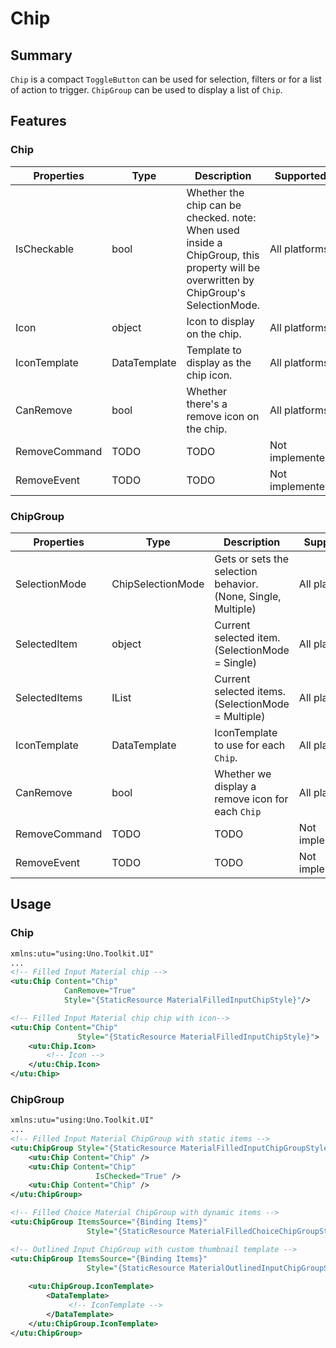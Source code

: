 # Chip

## Summary

`Chip` is a compact `ToggleButton` can be used for selection, filters or for a list of action to trigger. `ChipGroup` can be used to display a list of `Chip`. 

## Features

### Chip

| Properties         | Type         | Description                                                | Supported       |
|--------------------|--------------|------------------------------------------------------------|-----------------|
| IsCheckable        | bool         | Whether the chip can be checked. note: When used inside a ChipGroup, this property will be overwritten by ChipGroup's SelectionMode. | All platforms   |
| Icon          | object       | Icon to display on the chip.                          | All platforms   |
| IconTemplate  | DataTemplate | Template to display as the chip icon.                 | All platforms   |
| CanRemove          | bool         | Whether there's a remove icon on the chip.                 | All platforms   |
| RemoveCommand      | TODO         | TODO                                                       | Not implemented |
| RemoveEvent        | TODO         | TODO                                                       | Not implemented |

### ChipGroup

| Properties         | Type              | Description                                                   | Supported       |
|--------------------|-------------------|---------------------------------------------------------------|-----------------|
| SelectionMode      | ChipSelectionMode | Gets or sets the selection behavior. (None, Single, Multiple) | All platforms   |
| SelectedItem       | object            | Current selected item. (SelectionMode = Single)               | All platforms   |
| SelectedItems      | IList             | Current selected items. (SelectionMode = Multiple)            | All platforms   |
| IconTemplate  | DataTemplate      | IconTemplate to use for each `Chip`.                     | All platforms   |
| CanRemove          | bool              | Whether we display a remove icon for each `Chip`              | All platforms   |
| RemoveCommand      | TODO              | TODO                                                          | Not implemented |
| RemoveEvent        | TODO              | TODO                                                          | Not implemented |

## Usage

### Chip

```xml
xmlns:utu="using:Uno.Toolkit.UI"
...
<!-- Filled Input Material chip -->
<utu:Chip Content="Chip"
            CanRemove="True"
			Style="{StaticResource MaterialFilledInputChipStyle}"/>

<!-- Filled Input Material chip chip with icon-->
<utu:Chip Content="Chip"
			   Style="{StaticResource MaterialFilledInputChipStyle}">
	<utu:Chip.Icon>
		<!-- Icon -->
	</utu:Chip.Icon>
</utu:Chip>

```

### ChipGroup

```xml
xmlns:utu="using:Uno.Toolkit.UI"
...
<!-- Filled Input Material ChipGroup with static items -->
<utu:ChipGroup Style="{StaticResource MaterialFilledInputChipGroupStyle}">
    <utu:Chip Content="Chip" />
    <utu:Chip Content="Chip"
                   IsChecked="True" />
    <utu:Chip Content="Chip" />
</utu:ChipGroup>

<!-- Filled Choice Material ChipGroup with dynamic items -->
<utu:ChipGroup ItemsSource="{Binding Items}"
                 Style="{StaticResource MaterialFilledChoiceChipGroupStyle}">

<!-- Outlined Input ChipGroup with custom thumbnail template -->
<utu:ChipGroup ItemsSource="{Binding Items}"
                 Style="{StaticResource MaterialOutlinedInputChipGroupStyle}">
                 
    <utu:ChipGroup.IconTemplate>
        <DataTemplate>
             <!-- IconTemplate -->
        </DataTemplate>
    </utu:ChipGroup.IconTemplate>
</utu:ChipGroup>
```
